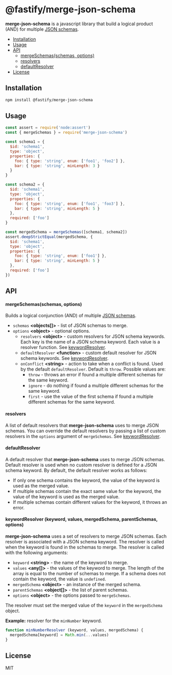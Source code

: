 # @fastify/merge-json-schema

__merge-json-schema__ is a javascript library that build a logical product (AND) for multiple [JSON schemas](https://json-schema.org/draft/2020-12/json-schema-core#name-introduction).

- [Installation](#installation)
- [Usage](#usage)
- [API](#api)
  - [mergeSchemas(schemas, options)](#mergeschemasschemas-options)
  - [resolvers](#resolvers)
  - [defaultResolver](#defaultresolver)
- [License](#license)

<a name="installation"></a>

## Installation

```bash
npm install @fastify/merge-json-schema
```

<a name="usage"></a>

## Usage

```javascript
const assert = require('node:assert')
const { mergeSchemas } = require('merge-json-schema')

const schema1 = {
  $id: 'schema1',
  type: 'object',
  properties: {
    foo: { type: 'string', enum: ['foo1', 'foo2'] },
    bar: { type: 'string', minLength: 3 }
  }
}

const schema2 = {
  $id: 'schema1',
  type: 'object',
  properties: {
    foo: { type: 'string', enum: ['foo1', 'foo3'] },
    bar: { type: 'string', minLength: 5 }
  },
  required: ['foo']
}

const mergedSchema = mergeSchemas([schema1, schema2])
assert.deepStrictEqual(mergedSchema, {
  $id: 'schema1',
  type: 'object',
  properties: {
    foo: { type: 'string', enum: ['foo1'] },
    bar: { type: 'string', minLength: 5 }
  },
  required: ['foo']
})
```

<a name="api"></a>

## API

<a name="merge-schemas"></a>

#### mergeSchemas(schemas, options)

Builds a logical conjunction (AND) of multiple [JSON schemas](https://json-schema.org/draft/2020-12/json-schema-core#name-introduction).

- `schemas` __\<objects[]\>__ - list of JSON schemas to merge.
- `options` __\<object\>__ - optional options.
  - `resolvers` __\<object\>__ - custom resolvers for JSON schema keywords. Each key is the name of a JSON schema keyword. Each value is a resolver function. See [keywordResolver](#keywordresolver-keyword-values-mergedschema-parentschemas-options).
  - `defaultResolver` __\<function\>__ - custom default resolver for JSON schema keywords. See [keywordResolver](#keywordresolver-keyword-values-mergedschema-parentschemas-options).
  - `onConflict` __\<string\>__ - action to take when a conflict is found. Used by the default `defaultResolver`. Default is `throw`. Possible values are:
    - `throw` - throws an error if found a multiple different schemas for the same keyword.
    - `ignore` - do nothing if found a multiple different schemas for the same keyword.
    - `first` - use the value of the first schema if found a multiple different schemas for the same keyword.

#### resolvers

A list of default resolvers that __merge-json-schema__ uses to merge JSON schemas. You can override the default resolvers by passing a list of custom resolvers in the `options` argument of `mergeSchemas`. See [keywordResolver](#keywordresolver-keyword-values-mergedschema-parentschemas-options).

#### defaultResolver

A default resolver that __merge-json-schema__ uses to merge JSON schemas. Default resolver is used when no custom resolver is defined for a JSON schema keyword. By default, the default resolver works as follows:

- If only one schema contains the keyword, the value of the keyword is used as the merged value.
- If multiple schemas contain the exact same value for the keyword, the value of the keyword is used as the merged value.
- If multiple schemas contain different values for the keyword, it throws an error.

#### keywordResolver (keyword, values, mergedSchema, parentSchemas, options)

__merge-json-schema__ uses a set of resolvers to merge JSON schemas. Each resolver is associated with a JSON schema keyword. The resolver is called when the keyword is found in the schemas to merge. The resolver is called with the following arguments:

- `keyword` __\<string\>__ - the name of the keyword to merge.
- `values` __\<any[]\>__ - the values of the keyword to merge. The length of the array is equal to the number of schemas to merge. If a schema does not contain the keyword, the value is `undefined`.
- `mergedSchema` __\<object\>__ - an instance of the merged schema.
- `parentSchemas` __\<object[]\>__ - the list of parent schemas.
- `options` __\<object\>__ - the options passed to `mergeSchemas`.

The resolver must set the merged value of the `keyword` in the `mergedSchema` object.

__Example:__ resolver for the `minNumber` keyword.

```javascript
function minNumberResolver (keyword, values, mergedSchema) {
  mergedSchema[keyword] = Math.min(...values)
}
```

<a name="license"></a>

## License

MIT
